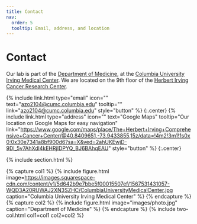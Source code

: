 ```yaml
---
title: Contact
nav:
  order: 5
  tooltip: Email, address, and location
---
```


# <i class="fas fa-envelope"></i>Contact

Our lab is part of the [Department of Medicine](), at the [Columbia University Irving Medical Center]().
We are located on the 9th floor of the [Herbert Irving Cancer Research Center]().

{%
  include link.html
  type="email"
  icon=""
  text="azo2104@cumc.columbia.edu"
  tooltip=""
  link="azo2104@cumc.columbia.edu"
  style="button"
%}
{:.center}
{%
  include link.html
  type="address"
  icon=""
  text="Google Maps"
  tooltip="Our location on Google Maps for easy navigation"
  link="https://www.google.com/maps/place/The+Herbert+Irving+Comprehensive+Cancer+Center/@40.8409651,-73.9433855,15z/data=!4m2!3m1!1s0x0:0x30e7341a8bf900d6?sa=X&ved=2ahUKEwjD-9DI_5v7AhXdl4kEHRjIDPYQ_BJ6BAhqEAU"
  style="button"
%}
{:.center}

{% include section.html %}

{% capture col1 %}
{%
  include figure.html
  image=https://images.squarespace-cdn.com/content/v1/5d642b9e7bbe5f00015507ef/1567531431057-WQD3A20RUWAJ2XN3SZHC/ColumbiaUniversityMedicalCenter.jpg
  caption="Columbia University Irving Medical Center"
%}
{% endcapture %}
{% capture col2 %}
{%
  include figure.html
  image="images/photo.jpg"
  caption="Department of Medicine"
%}
{% endcapture %}
{% include two-col.html col1=col1 col2=col2 %}
